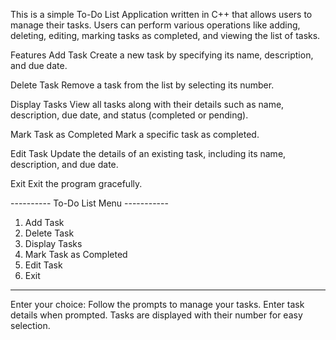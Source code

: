 This is a simple To-Do List Application written in C++ that allows users to manage their tasks. Users can perform various operations like adding, deleting, editing, marking tasks as completed, and viewing the list of tasks.

Features
Add Task
Create a new task by specifying its name, description, and due date.

Delete Task
Remove a task from the list by selecting its number.

Display Tasks
View all tasks along with their details such as name, description, due date, and status (completed or pending).

Mark Task as Completed
Mark a specific task as completed.

Edit Task
Update the details of an existing task, including its name, description, and due date.

Exit
Exit the program gracefully.


---------- To-Do List Menu -----------
1. Add Task
2. Delete Task
3. Display Tasks
4. Mark Task as Completed
5. Edit Task
6. Exit
-----------------------------------------
Enter your choice:
Follow the prompts to manage your tasks.
Enter task details when prompted.
Tasks are displayed with their number for easy selection.

